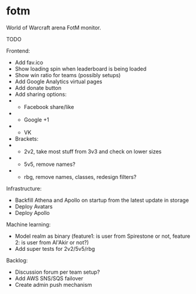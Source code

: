 fotm
====

World of Warcraft arena FotM monitor.

TODO

Frontend:
- Add fav.ico
- Show loading spin when leaderboard is being loaded
- Show win ratio for teams (possibly setups)
- Add Google Analytics virtual pages
- Add donate button
- Add sharing options:
- - Facebook share/like
- - Google +1
- - VK
- Brackets:
- - 2v2, take most stuff from 3v3 and check on lower sizes
- - 5v5, remove names?
- - rbg, remove names, classes, redesign filters?

Infrastructure:
- Backfill Athena and Apollo on startup from the latest update in storage
- Deploy Avatars
- Deploy Apollo

Machine learning:
- Model realm as binary (feature1: is user from Spirestone or not, feature 2: is user from Al'Akir or not?)
- Add super tests for 2v2/5v5/rbg

Backlog:
- Discussion forum per team setup?
- Add AWS SNS/SQS failover
- Create admin push mechanism
